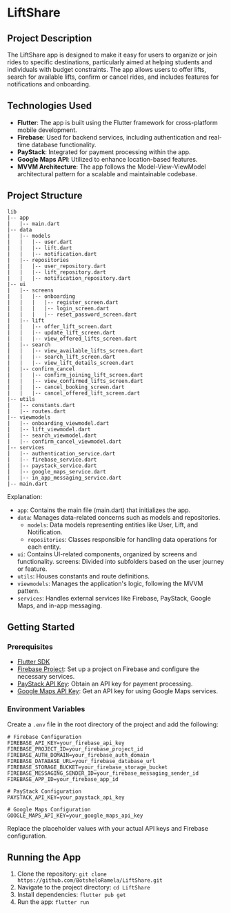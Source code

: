 # LiftShare

## Project Description

The LiftShare app is designed to make it easy for users to organize or join rides to specific destinations, particularly aimed at helping students and individuals with budget constraints. The app allows users to offer lifts, search for available lifts, confirm or cancel rides, and includes features for notifications and onboarding.

## Technologies Used

- **Flutter**: The app is built using the Flutter framework for cross-platform mobile development.
- **Firebase**: Used for backend services, including authentication and real-time database functionality.
- **PayStack**: Integrated for payment processing within the app.
- **Google Maps API**: Utilized to enhance location-based features.
- **MVVM Architecture**: The app follows the Model-View-ViewModel architectural pattern for a scalable and maintainable codebase.

## Project Structure
```
lib
|-- app
|   |-- main.dart
|-- data
|   |-- models
|   |   |-- user.dart
|   |   |-- lift.dart
|   |   |-- notification.dart
|   |-- repositories
|   |   |-- user_repository.dart
|   |   |-- lift_repository.dart
|   |   |-- notification_repository.dart
|-- ui
|   |-- screens
|   |   |-- onboarding
|   |   |   |-- register_screen.dart
|   |   |   |-- login_screen.dart
|   |   |   |-- reset_password_screen.dart
|   |-- lift
|   |   |-- offer_lift_screen.dart
|   |   |-- update_lift_screen.dart
|   |   |-- view_offered_lifts_screen.dart
|   |-- search
|   |   |-- view_available_lifts_screen.dart
|   |   |-- search_lift_screen.dart
|   |   |-- view_lift_details_screen.dart
|   |-- confirm_cancel
|   |   |-- confirm_joining_lift_screen.dart
|   |   |-- view_confirmed_lifts_screen.dart
|   |   |-- cancel_booking_screen.dart
|   |   |-- cancel_offered_lift_screen.dart
|-- utils
|   |-- constants.dart
|   |-- routes.dart
|-- viewmodels
|   |-- onboarding_viewmodel.dart
|   |-- lift_viewmodel.dart
|   |-- search_viewmodel.dart
|   |-- confirm_cancel_viewmodel.dart
|-- services
|   |-- authentication_service.dart
|   |-- firebase_service.dart
|   |-- paystack_service.dart
|   |-- google_maps_service.dart
|   |-- in_app_messaging_service.dart
|-- main.dart

```

Explanation:

- `app`: Contains the main file (main.dart) that initializes the app.
- `data`: Manages data-related concerns such as models and repositories.
    - `models`: Data models representing entities like User, Lift, and Notification.
    - `repositories`: Classes responsible for handling data operations for each entity.
- `ui`: Contains UI-related components, organized by screens and functionality.
screens: Divided into subfolders based on the user journey or feature.
- `utils`: Houses constants and route definitions.
- `viewmodels`: Manages the application's logic, following the MVVM pattern.
- `services`: Handles external services like Firebase, PayStack, Google Maps, and in-app messaging.



## Getting Started

### Prerequisites

- [Flutter SDK](https://flutter.dev/docs/get-started/install)
- [Firebase Project](https://console.firebase.google.com/): Set up a project on Firebase and configure the necessary services.
- [PayStack API Key](https://dashboard.paystack.com/): Obtain an API key for payment processing.
- [Google Maps API Key](https://cloud.google.com/maps-platform/): Get an API key for using Google Maps services.

### Environment Variables

Create a `.env` file in the root directory of the project and add the following:

```env
# Firebase Configuration
FIREBASE_API_KEY=your_firebase_api_key
FIREBASE_PROJECT_ID=your_firebase_project_id
FIREBASE_AUTH_DOMAIN=your_firebase_auth_domain
FIREBASE_DATABASE_URL=your_firebase_database_url
FIREBASE_STORAGE_BUCKET=your_firebase_storage_bucket
FIREBASE_MESSAGING_SENDER_ID=your_firebase_messaging_sender_id
FIREBASE_APP_ID=your_firebase_app_id

# PayStack Configuration
PAYSTACK_API_KEY=your_paystack_api_key

# Google Maps Configuration
GOOGLE_MAPS_API_KEY=your_google_maps_api_key

```

Replace the placeholder values with your actual API keys and Firebase configuration.

## Running the App
1. Clone the repository: `git clone https://github.com/BotsheloRamela/LiftShare.git`
2. Navigate to the project directory: `cd LiftShare`
3. Install dependencies: `flutter pub get`
4. Run the app: `flutter run`
